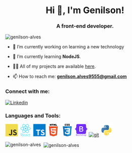 <h1 align="center">Hi 👋, I'm Genilson!</h1>
<h3 align="center">A front-end developer.</h3>

<p align="left"> <img src="https://komarev.com/ghpvc/?username=genilson-alves&label=Profile%20views&color=0e75b6&style=flat" alt="genilson-alves" /> </p>

- 🔭 I’m currently working on learning a new technology

- 🌱 I’m currently learning **NodeJS**.

- 👨‍💻 All of my projects are available [here](https://github.com/genilson-alves).

- 📫 How to reach me: **genilson.alves9555@gmail.com**

<h3 align="left">Connect with me:</h3>

[![Linkedin](https://img.shields.io/badge/linkedin-0A66C2?style=for-the-badge&logo=linkedin&logoColor=white)](https://www.linkedin.com/in/genilson-alves0/)

<h3 align="left">Languages and Tools:</h3>

<p align="left">
  <a href="https://developer.mozilla.org/en-US/docs/Web/JavaScript" target="_blank" rel="noreferrer"><img src="https://raw.githubusercontent.com/devicons/devicon/master/icons/javascript/javascript-original.svg" alt="javascript" width="40" height="40"/></a>
  <a href="https://reactjs.org/" target="_blank" rel="noreferrer"><img src="https://raw.githubusercontent.com/devicons/devicon/master/icons/react/react-original-wordmark.svg" alt="react" width="40" height="40"/></a> 
  <a href="https://www.typescriptlang.org/" target="_blank" rel="noreferrer"><img src="https://raw.githubusercontent.com/devicons/devicon/master/icons/typescript/typescript-original.svg" alt="typescript" width="40" height="40"/></a>
  <a href="https://www.w3.org/html/" target="_blank" rel="noreferrer"><img src="https://raw.githubusercontent.com/devicons/devicon/master/icons/html5/html5-original-wordmark.svg" alt="html5" width="40" height="40"/></a>
  <a href="https://www.w3schools.com/css/" target="_blank" rel="noreferrer"><img src="https://raw.githubusercontent.com/devicons/devicon/master/icons/css3/css3-original-wordmark.svg" alt="css3" width="40" height="40"/></a>
  <a href="https://getbootstrap.com" target="_blank" rel="noreferrer"><img src="https://raw.githubusercontent.com/devicons/devicon/master/icons/bootstrap/bootstrap-plain-wordmark.svg" alt="bootstrap" width="40" height="40"/></a>
  <a href="https://git-scm.com/" target="_blank" rel="noreferrer"><img src="https://www.vectorlogo.zone/logos/git-scm/git-scm-icon.svg" alt="git" width="40" height="40"/></a>
  <a href="https://www.python.org" target="_blank" rel="noreferrer"><img src="https://raw.githubusercontent.com/devicons/devicon/master/icons/python/python-original.svg" alt="python" width="40" height="40"/></a>
</p>

<p>
  <img align="left" src="https://github-readme-stats.vercel.app/api/top-langs/?username=genilson-alves&theme=radical&locale=en" height=200 alt="genilson-alves" />
</p>

<p>&nbsp;
  <img align="center" src="https://github-readme-stats.vercel.app/api?username=genilson-alves&theme=radical&show_icons=true&locale=en" height=200 alt="genilson-alves" />
</p>
